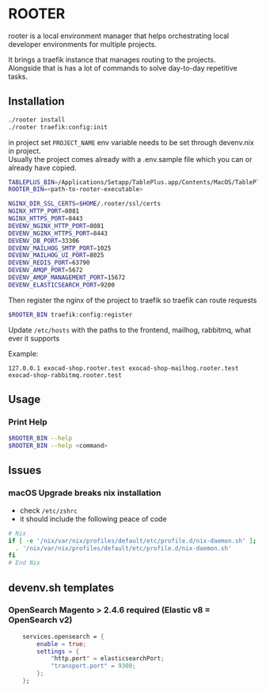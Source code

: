 # ROOTER

rooter is a local environment manager that helps orchestrating local developer environments for multiple projects.  

It brings a traefik instance that manages routing to the projects.  
Alongside that is has a lot of commands to solve day-to-day repetitive tasks.  

## Installation

```bash
./rooter install
./rooter traefik:config:init
```

in project set ``PROJECT_NAME`` env variable needs to be set through devenv.nix in project.  
Usually the project comes already with a .env.sample file which you can or already have copied.  

```bash
TABLEPLUS_BIN=/Applications/Setapp/TablePlus.app/Contents/MacOS/TablePlus # if it is not in /Applications
ROOTER_BIN=<path-to-rooter-executable>

NGINX_DIR_SSL_CERTS=$HOME/.rooter/ssl/certs
NGINX_HTTP_PORT=8081
NGINX_HTTPS_PORT=8443
DEVENV_NGINX_HTTP_PORT=8081
DEVENV_NGINX_HTTPS_PORT=8443
DEVENV_DB_PORT=33306
DEVENV_MAILHOG_SMTP_PORT=1025
DEVENV_MAILHOG_UI_PORT=8025
DEVENV_REDIS_PORT=63790
DEVENV_AMQP_PORT=5672
DEVENV_AMQP_MANAGEMENT_PORT=15672
DEVENV_ELASTICSEARCH_PORT=9200
```

Then register the nginx of the project to traefik so traefik can route requests

```bash
$ROOTER_BIN traefik:config:register
```

Update ``/etc/hosts`` with the paths to the frontend, mailhog, rabbitmq, what ever it supports

Example:
``` 
127.0.0.1 exocad-shop.rooter.test exocad-shop-mailhog.rooter.test exocad-shop-rabbitmq.rooter.test
```

## Usage

### Print Help
```bash
$ROOTER_BIN --help
$ROOTER_BIN --help <command>
```

## Issues

### macOS Upgrade breaks nix installation

- check `/etc/zshrc` 
- it should include the following peace of code

```sh
# Nix
if [ -e '/nix/var/nix/profiles/default/etc/profile.d/nix-daemon.sh' ]; then
  . '/nix/var/nix/profiles/default/etc/profile.d/nix-daemon.sh'
fi
# End Nix
```

## devenv.sh templates

### OpenSearch Magento > 2.4.6 required (Elastic v8 = OpenSearch v2)

```nix
    services.opensearch = {
        enable = true;
        settings = {
            "http.port" = elasticsearchPort;
            "transport.port" = 9300;
        };
    };
```
